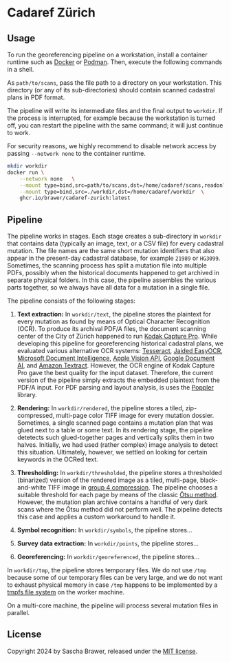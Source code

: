 # Cadaref Zürich

## Usage

To run the georeferencing pipeline on a workstation, install a container
runtime such as [Docker](https://www.docker.com/products/docker-desktop/)
or [Podman](https://podman.io/docs/installation). Then, execute the following
commands in a shell.

As `path/to/scans`, pass the file path to a directory on your
workstation. This directory (or any of its sub-directories) should
contain scanned cadastral plans in PDF format.

The pipeline will write its intermediate files and the final output
to `workdir`. If the process is interrupted, for example because
the workstation is turned off, you can restart the pipeline with
the same command; it will just continue to work.

For security reasons, we highly recommend to disable network access
by passing `--network none` to the container runtime.

```sh
mkdir workdir
docker run \
    --network none   \
    --mount type=bind,src=path/to/scans,dst=/home/cadaref/scans,readonly   \
    --mount type=bind,src=./workdir,dst=/home/cadaref/workdir  \
    ghcr.io/brawer/cadaref-zurich:latest
```

## Pipeline

The pipeline works in stages. Each stage creates a sub-directory in
`workdir` that contains data (typically an image, text, or a CSV file)
for every cadastral mutation. The file names are the same short
mutation identifiers that also appear in the present-day cadastral
database, for example `21989` or `HG3099`.  Sometimes, the scanning
process has split a mutation file into multiple PDFs, possibly when
the historical documents happened to get archived in separate physical
folders. In this case, the pipeline assembles the various parts together,
so we always have all data for a mutation in a single file.

The pipeline consists of the following stages:

1. **Text extraction:** In `workdir/text`, the pipeline stores the
plaintext for every mutation as found by means of Optical Character
Recognition (OCR). To produce its archival PDF/A files, the document scanning
center of the City of Zürich happened to run [Kodak Capture Pro](https://support.alarisworld.com/en-us/capture-pro-software).
While developing this pipeline for georeferencing historical cadastral plans,
we evaluated various alternative OCR systems:
[Tesseract](https://tesseract-ocr.github.io/tessdoc/),
[Jaided EasyOCR](https://www.jaided.ai/easyocr_enterprise/),
[Microsoft Document Intelligence](https://learn.microsoft.com/en-us/azure/ai-services/document-intelligence/prebuilt/read),
[Apple Vision API](https://developer.apple.com/documentation/vision),
[Google Document AI](https://cloud.google.com/document-ai),
and [Amazon Textract](https://aws.amazon.com/textract/).
However, the OCR engine of Kodak Capture Pro
gave  the best quality for the input dataset.
Therefore, the current version of the pipeline simply extracts
the embedded plaintext from the PDF/A input. For PDF parsing
and layout analysis, is uses the [Poppler](https://poppler.freedesktop.org/)
library.

2. **Rendering:** In `workdir/rendered`, the pipeline stores a
tiled, zip-compressed, multi-page color TIFF image for every mutation dossier.
Sometimes, a single scanned page contains a mutation plan that was glued
next to a table or some text. In its rendering stage, the pipeline detetects
such glued-together pages and vertically splits them in two halves.
Initially, we had used (rather complex) image analysis to detect this
situation. Ultimately, however, we settled on looking for certain keywords
in the OCRed text.

3. **Thresholding:** In `workdir/thresholded`, the pipeline stores
a thresholded (binarized) version of the rendered image as a tiled,
multi-page, black-and-white TIFF image in [group 4 compression](https://en.wikipedia.org/wiki/Group_4_compression). The pipeline chooses a suitable
threshold for each page by means of the classic [Ōtsu method](https://en.wikipedia.org/wiki/Otsu%27s_method). However, the mutation plan archive
contains a handful of very dark scans where the Ōtsu method did not
perform well. The pipeline detects this case and applies a custom
workaround to handle it.

4. **Symbol recognition:** In `workdir/symbols`, the pipeline stores...

5. **Survey data extraction:** In `workdir/points`, the pipeline stores...

6. **Georeferencing:** In `workdir/georeferenced`, the pipeline stores...

In `workdir/tmp`, the pipeline stores temporary files. We do not use `/tmp`
because some of our temporary files can be very large, and we do not
want to exhaust physical memory in case `/tmp` happens to be implemented
by a [tmpfs file system](https://en.wikipedia.org/wiki/Tmpfs) on the
worker machine.

On a multi-core machine, the pipeline will process several mutation files
in parallel.


## License

Copyright 2024 by Sascha Brawer, released under the [MIT license](LICENSE).
